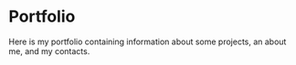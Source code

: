 # Portfolio
Here is my portfolio containing information about some projects, an about me, and my contacts.

